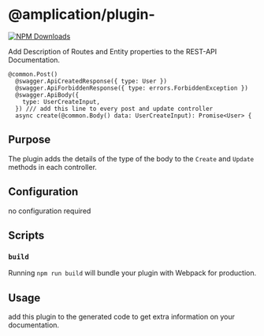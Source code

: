 # @amplication/plugin-<name>

[![NPM Downloads](https://img.shields.io/npm/dt/@amplication/plugin-auth-basic)](https://www.npmjs.com/package/@amplication/plugin-auth-basic)

Add Description of Routes and Entity properties to the REST-API Documentation.
```
@common.Post()
  @swagger.ApiCreatedResponse({ type: User })
  @swagger.ApiForbiddenResponse({ type: errors.ForbiddenException })
  @swagger.ApiBody({
    type: UserCreateInput,
  }) /// add this line to every post and update controller
  async create(@common.Body() data: UserCreateInput): Promise<User> {
```

## Purpose

The plugin adds the details of the type of the body to the `Create` and `Update` methods in each controller.

## Configuration

no configuration required

## Scripts

### `build`

Running `npm run build` will bundle your plugin with Webpack for production.

## Usage

add this plugin to the generated code to get extra information on your documentation.
